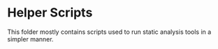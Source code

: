 # Helper Scripts

This folder mostly contains scripts used to run static analysis tools in a simpler manner.